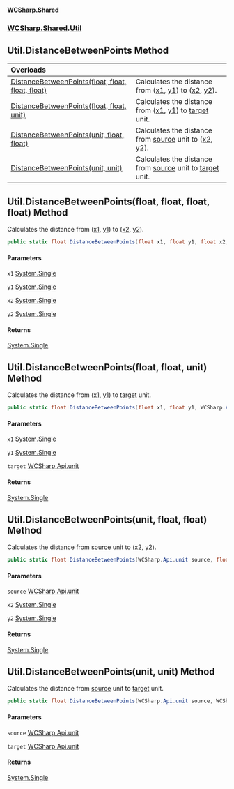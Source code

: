 #### [WCSharp\.Shared](README.md 'README')
### [WCSharp\.Shared](WCSharp.Shared.md 'WCSharp\.Shared').[Util](WCSharp.Shared.Util.md 'WCSharp\.Shared\.Util')

## Util\.DistanceBetweenPoints Method

| Overloads | |
| :--- | :--- |
| [DistanceBetweenPoints\(float, float, float, float\)](WCSharp.Shared.Util.DistanceBetweenPoints.md#WCSharp.Shared.Util.DistanceBetweenPoints(float,float,float,float) 'WCSharp\.Shared\.Util\.DistanceBetweenPoints\(float, float, float, float\)') | Calculates the distance from \([x1](WCSharp.Shared.Util.md#WCSharp.Shared.Util.DistanceBetweenPoints(float,float,float,float).x1 'WCSharp\.Shared\.Util\.DistanceBetweenPoints\(float, float, float, float\)\.x1'), [y1](WCSharp.Shared.Util.md#WCSharp.Shared.Util.DistanceBetweenPoints(float,float,float,float).y1 'WCSharp\.Shared\.Util\.DistanceBetweenPoints\(float, float, float, float\)\.y1')\) to \([x2](WCSharp.Shared.Util.md#WCSharp.Shared.Util.DistanceBetweenPoints(float,float,float,float).x2 'WCSharp\.Shared\.Util\.DistanceBetweenPoints\(float, float, float, float\)\.x2'), [y2](WCSharp.Shared.Util.md#WCSharp.Shared.Util.DistanceBetweenPoints(float,float,float,float).y2 'WCSharp\.Shared\.Util\.DistanceBetweenPoints\(float, float, float, float\)\.y2')\)\. |
| [DistanceBetweenPoints\(float, float, unit\)](WCSharp.Shared.Util.DistanceBetweenPoints.md#WCSharp.Shared.Util.DistanceBetweenPoints(float,float,WCSharp.Api.unit) 'WCSharp\.Shared\.Util\.DistanceBetweenPoints\(float, float, WCSharp\.Api\.unit\)') | Calculates the distance from \([x1](WCSharp.Shared.Util.md#WCSharp.Shared.Util.DistanceBetweenPoints(float,float,WCSharp.Api.unit).x1 'WCSharp\.Shared\.Util\.DistanceBetweenPoints\(float, float, WCSharp\.Api\.unit\)\.x1'), [y1](WCSharp.Shared.Util.md#WCSharp.Shared.Util.DistanceBetweenPoints(float,float,WCSharp.Api.unit).y1 'WCSharp\.Shared\.Util\.DistanceBetweenPoints\(float, float, WCSharp\.Api\.unit\)\.y1')\) to [target](WCSharp.Shared.Util.md#WCSharp.Shared.Util.DistanceBetweenPoints(float,float,WCSharp.Api.unit).target 'WCSharp\.Shared\.Util\.DistanceBetweenPoints\(float, float, WCSharp\.Api\.unit\)\.target') unit\. |
| [DistanceBetweenPoints\(unit, float, float\)](WCSharp.Shared.Util.DistanceBetweenPoints.md#WCSharp.Shared.Util.DistanceBetweenPoints(WCSharp.Api.unit,float,float) 'WCSharp\.Shared\.Util\.DistanceBetweenPoints\(WCSharp\.Api\.unit, float, float\)') | Calculates the distance from [source](WCSharp.Shared.Util.md#WCSharp.Shared.Util.DistanceBetweenPoints(WCSharp.Api.unit,float,float).source 'WCSharp\.Shared\.Util\.DistanceBetweenPoints\(WCSharp\.Api\.unit, float, float\)\.source') unit to \([x2](WCSharp.Shared.Util.md#WCSharp.Shared.Util.DistanceBetweenPoints(WCSharp.Api.unit,float,float).x2 'WCSharp\.Shared\.Util\.DistanceBetweenPoints\(WCSharp\.Api\.unit, float, float\)\.x2'), [y2](WCSharp.Shared.Util.md#WCSharp.Shared.Util.DistanceBetweenPoints(WCSharp.Api.unit,float,float).y2 'WCSharp\.Shared\.Util\.DistanceBetweenPoints\(WCSharp\.Api\.unit, float, float\)\.y2')\)\. |
| [DistanceBetweenPoints\(unit, unit\)](WCSharp.Shared.Util.DistanceBetweenPoints.md#WCSharp.Shared.Util.DistanceBetweenPoints(WCSharp.Api.unit,WCSharp.Api.unit) 'WCSharp\.Shared\.Util\.DistanceBetweenPoints\(WCSharp\.Api\.unit, WCSharp\.Api\.unit\)') | Calculates the distance from [source](WCSharp.Shared.Util.md#WCSharp.Shared.Util.DistanceBetweenPoints(WCSharp.Api.unit,WCSharp.Api.unit).source 'WCSharp\.Shared\.Util\.DistanceBetweenPoints\(WCSharp\.Api\.unit, WCSharp\.Api\.unit\)\.source') unit to [target](WCSharp.Shared.Util.md#WCSharp.Shared.Util.DistanceBetweenPoints(WCSharp.Api.unit,WCSharp.Api.unit).target 'WCSharp\.Shared\.Util\.DistanceBetweenPoints\(WCSharp\.Api\.unit, WCSharp\.Api\.unit\)\.target') unit\. |

<a name='WCSharp.Shared.Util.DistanceBetweenPoints(float,float,float,float)'></a>

## Util\.DistanceBetweenPoints\(float, float, float, float\) Method

Calculates the distance from \([x1](WCSharp.Shared.Util.md#WCSharp.Shared.Util.DistanceBetweenPoints(float,float,float,float).x1 'WCSharp\.Shared\.Util\.DistanceBetweenPoints\(float, float, float, float\)\.x1'), [y1](WCSharp.Shared.Util.md#WCSharp.Shared.Util.DistanceBetweenPoints(float,float,float,float).y1 'WCSharp\.Shared\.Util\.DistanceBetweenPoints\(float, float, float, float\)\.y1')\) to \([x2](WCSharp.Shared.Util.md#WCSharp.Shared.Util.DistanceBetweenPoints(float,float,float,float).x2 'WCSharp\.Shared\.Util\.DistanceBetweenPoints\(float, float, float, float\)\.x2'), [y2](WCSharp.Shared.Util.md#WCSharp.Shared.Util.DistanceBetweenPoints(float,float,float,float).y2 'WCSharp\.Shared\.Util\.DistanceBetweenPoints\(float, float, float, float\)\.y2')\)\.

```csharp
public static float DistanceBetweenPoints(float x1, float y1, float x2, float y2);
```
#### Parameters

<a name='WCSharp.Shared.Util.DistanceBetweenPoints(float,float,float,float).x1'></a>

`x1` [System\.Single](https://learn.microsoft.com/en-us/dotnet/api/system.single 'System\.Single')

<a name='WCSharp.Shared.Util.DistanceBetweenPoints(float,float,float,float).y1'></a>

`y1` [System\.Single](https://learn.microsoft.com/en-us/dotnet/api/system.single 'System\.Single')

<a name='WCSharp.Shared.Util.DistanceBetweenPoints(float,float,float,float).x2'></a>

`x2` [System\.Single](https://learn.microsoft.com/en-us/dotnet/api/system.single 'System\.Single')

<a name='WCSharp.Shared.Util.DistanceBetweenPoints(float,float,float,float).y2'></a>

`y2` [System\.Single](https://learn.microsoft.com/en-us/dotnet/api/system.single 'System\.Single')

#### Returns
[System\.Single](https://learn.microsoft.com/en-us/dotnet/api/system.single 'System\.Single')

<a name='WCSharp.Shared.Util.DistanceBetweenPoints(float,float,WCSharp.Api.unit)'></a>

## Util\.DistanceBetweenPoints\(float, float, unit\) Method

Calculates the distance from \([x1](WCSharp.Shared.Util.md#WCSharp.Shared.Util.DistanceBetweenPoints(float,float,WCSharp.Api.unit).x1 'WCSharp\.Shared\.Util\.DistanceBetweenPoints\(float, float, WCSharp\.Api\.unit\)\.x1'), [y1](WCSharp.Shared.Util.md#WCSharp.Shared.Util.DistanceBetweenPoints(float,float,WCSharp.Api.unit).y1 'WCSharp\.Shared\.Util\.DistanceBetweenPoints\(float, float, WCSharp\.Api\.unit\)\.y1')\) to [target](WCSharp.Shared.Util.md#WCSharp.Shared.Util.DistanceBetweenPoints(float,float,WCSharp.Api.unit).target 'WCSharp\.Shared\.Util\.DistanceBetweenPoints\(float, float, WCSharp\.Api\.unit\)\.target') unit\.

```csharp
public static float DistanceBetweenPoints(float x1, float y1, WCSharp.Api.unit target);
```
#### Parameters

<a name='WCSharp.Shared.Util.DistanceBetweenPoints(float,float,WCSharp.Api.unit).x1'></a>

`x1` [System\.Single](https://learn.microsoft.com/en-us/dotnet/api/system.single 'System\.Single')

<a name='WCSharp.Shared.Util.DistanceBetweenPoints(float,float,WCSharp.Api.unit).y1'></a>

`y1` [System\.Single](https://learn.microsoft.com/en-us/dotnet/api/system.single 'System\.Single')

<a name='WCSharp.Shared.Util.DistanceBetweenPoints(float,float,WCSharp.Api.unit).target'></a>

`target` [WCSharp\.Api\.unit](https://learn.microsoft.com/en-us/dotnet/api/wcsharp.api.unit 'WCSharp\.Api\.unit')

#### Returns
[System\.Single](https://learn.microsoft.com/en-us/dotnet/api/system.single 'System\.Single')

<a name='WCSharp.Shared.Util.DistanceBetweenPoints(WCSharp.Api.unit,float,float)'></a>

## Util\.DistanceBetweenPoints\(unit, float, float\) Method

Calculates the distance from [source](WCSharp.Shared.Util.md#WCSharp.Shared.Util.DistanceBetweenPoints(WCSharp.Api.unit,float,float).source 'WCSharp\.Shared\.Util\.DistanceBetweenPoints\(WCSharp\.Api\.unit, float, float\)\.source') unit to \([x2](WCSharp.Shared.Util.md#WCSharp.Shared.Util.DistanceBetweenPoints(WCSharp.Api.unit,float,float).x2 'WCSharp\.Shared\.Util\.DistanceBetweenPoints\(WCSharp\.Api\.unit, float, float\)\.x2'), [y2](WCSharp.Shared.Util.md#WCSharp.Shared.Util.DistanceBetweenPoints(WCSharp.Api.unit,float,float).y2 'WCSharp\.Shared\.Util\.DistanceBetweenPoints\(WCSharp\.Api\.unit, float, float\)\.y2')\)\.

```csharp
public static float DistanceBetweenPoints(WCSharp.Api.unit source, float x2, float y2);
```
#### Parameters

<a name='WCSharp.Shared.Util.DistanceBetweenPoints(WCSharp.Api.unit,float,float).source'></a>

`source` [WCSharp\.Api\.unit](https://learn.microsoft.com/en-us/dotnet/api/wcsharp.api.unit 'WCSharp\.Api\.unit')

<a name='WCSharp.Shared.Util.DistanceBetweenPoints(WCSharp.Api.unit,float,float).x2'></a>

`x2` [System\.Single](https://learn.microsoft.com/en-us/dotnet/api/system.single 'System\.Single')

<a name='WCSharp.Shared.Util.DistanceBetweenPoints(WCSharp.Api.unit,float,float).y2'></a>

`y2` [System\.Single](https://learn.microsoft.com/en-us/dotnet/api/system.single 'System\.Single')

#### Returns
[System\.Single](https://learn.microsoft.com/en-us/dotnet/api/system.single 'System\.Single')

<a name='WCSharp.Shared.Util.DistanceBetweenPoints(WCSharp.Api.unit,WCSharp.Api.unit)'></a>

## Util\.DistanceBetweenPoints\(unit, unit\) Method

Calculates the distance from [source](WCSharp.Shared.Util.md#WCSharp.Shared.Util.DistanceBetweenPoints(WCSharp.Api.unit,WCSharp.Api.unit).source 'WCSharp\.Shared\.Util\.DistanceBetweenPoints\(WCSharp\.Api\.unit, WCSharp\.Api\.unit\)\.source') unit to [target](WCSharp.Shared.Util.md#WCSharp.Shared.Util.DistanceBetweenPoints(WCSharp.Api.unit,WCSharp.Api.unit).target 'WCSharp\.Shared\.Util\.DistanceBetweenPoints\(WCSharp\.Api\.unit, WCSharp\.Api\.unit\)\.target') unit\.

```csharp
public static float DistanceBetweenPoints(WCSharp.Api.unit source, WCSharp.Api.unit target);
```
#### Parameters

<a name='WCSharp.Shared.Util.DistanceBetweenPoints(WCSharp.Api.unit,WCSharp.Api.unit).source'></a>

`source` [WCSharp\.Api\.unit](https://learn.microsoft.com/en-us/dotnet/api/wcsharp.api.unit 'WCSharp\.Api\.unit')

<a name='WCSharp.Shared.Util.DistanceBetweenPoints(WCSharp.Api.unit,WCSharp.Api.unit).target'></a>

`target` [WCSharp\.Api\.unit](https://learn.microsoft.com/en-us/dotnet/api/wcsharp.api.unit 'WCSharp\.Api\.unit')

#### Returns
[System\.Single](https://learn.microsoft.com/en-us/dotnet/api/system.single 'System\.Single')